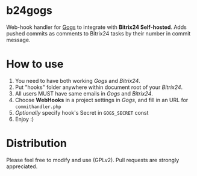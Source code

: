b24gogs
========

Web-hook handler for [Gogs](https://gogs.io/) to integrate with **Bitrix24 Self-hosted**. Adds pushed commits as comments to Bitrix24 tasks by their number in commit message.

How to use
==========

1. You need to have both working *Gogs* and *Bitrix24*.
2. Put "hooks" folder anywhere within document root of your *Bitrix24*.
3. All users MUST have same emails in *Gogs* and *Bitrix24*.
4. Choose **WebHooks** in a project settings in *Gogs*, and fill in an URL for `commithandler.php`
5. *Optionally* specify hook's Secret in `GOGS_SECRET` const
5. Enjoy :)

Distribution
============

Please feel free to modify and use (GPLv2).
Pull requests are strongly appreciated.
